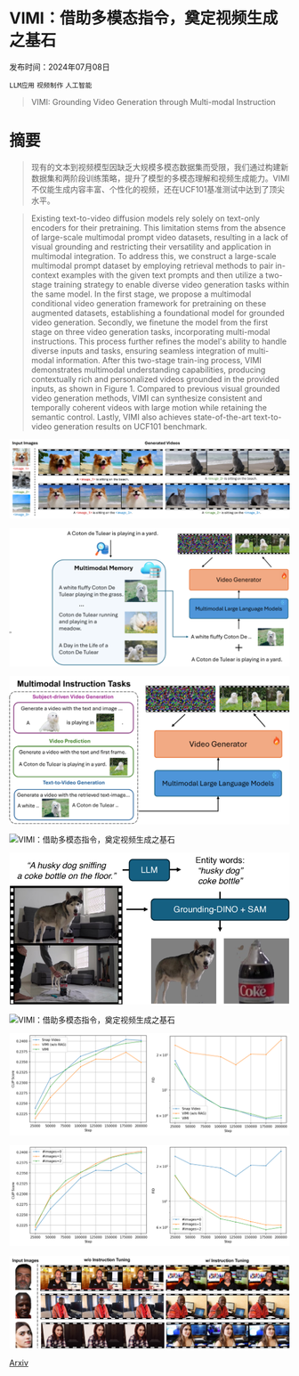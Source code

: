 # VIMI：借助多模态指令，奠定视频生成之基石

发布时间：2024年07月08日

`LLM应用` `视频制作` `人工智能`

> VIMI: Grounding Video Generation through Multi-modal Instruction

# 摘要

> 现有的文本到视频模型因缺乏大规模多模态数据集而受限，我们通过构建新数据集和两阶段训练策略，提升了模型的多模态理解和视频生成能力。VIMI不仅能生成内容丰富、个性化的视频，还在UCF101基准测试中达到了顶尖水平。

> Existing text-to-video diffusion models rely solely on text-only encoders for their pretraining. This limitation stems from the absence of large-scale multimodal prompt video datasets, resulting in a lack of visual grounding and restricting their versatility and application in multimodal integration. To address this, we construct a large-scale multimodal prompt dataset by employing retrieval methods to pair in-context examples with the given text prompts and then utilize a two-stage training strategy to enable diverse video generation tasks within the same model. In the first stage, we propose a multimodal conditional video generation framework for pretraining on these augmented datasets, establishing a foundational model for grounded video generation. Secondly, we finetune the model from the first stage on three video generation tasks, incorporating multi-modal instructions. This process further refines the model's ability to handle diverse inputs and tasks, ensuring seamless integration of multi-modal information. After this two-stage train-ing process, VIMI demonstrates multimodal understanding capabilities, producing contextually rich and personalized videos grounded in the provided inputs, as shown in Figure 1. Compared to previous visual grounded video generation methods, VIMI can synthesize consistent and temporally coherent videos with large motion while retaining the semantic control. Lastly, VIMI also achieves state-of-the-art text-to-video generation results on UCF101 benchmark.

![VIMI：借助多模态指令，奠定视频生成之基石](../../../paper_images/2407.06304/x1.png)

![VIMI：借助多模态指令，奠定视频生成之基石](../../../paper_images/2407.06304/x2.png)

![VIMI：借助多模态指令，奠定视频生成之基石](../../../paper_images/2407.06304/x3.png)

![VIMI：借助多模态指令，奠定视频生成之基石](../../../paper_images/2407.06304/x4.png)

![VIMI：借助多模态指令，奠定视频生成之基石](../../../paper_images/2407.06304/x5.png)

![VIMI：借助多模态指令，奠定视频生成之基石](../../../paper_images/2407.06304/x6.png)

![VIMI：借助多模态指令，奠定视频生成之基石](../../../paper_images/2407.06304/x7.png)

![VIMI：借助多模态指令，奠定视频生成之基石](../../../paper_images/2407.06304/x8.png)

![VIMI：借助多模态指令，奠定视频生成之基石](../../../paper_images/2407.06304/x9.png)

[Arxiv](https://arxiv.org/abs/2407.06304)